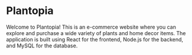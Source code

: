 # Plantopia
Welcome to Plantopia! This is an e-commerce website where you can explore and purchase a wide variety of plants and home decor items. The application is built using React for the frontend, Node.js for the backend, and MySQL for the database.
